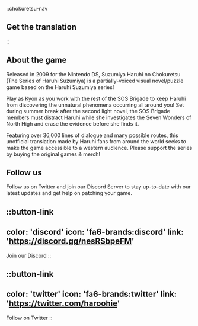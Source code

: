 ::chokuretsu-nav
## Get the translation
::

## About the game
Released in 2009 for the Nintendo DS, Suzumiya Haruhi no Chokuretsu (The Series of Haruhi Suzumiya) is a partially-voiced visual novel/puzzle game based on the Haruhi Suzumiya series!

Play as Kyon as you work with the rest of the SOS Brigade to keep Haruhi from discovering the unnatural phenomena occurring all around you! Set during summer break after the second light novel, the SOS Brigade members must distract Haruhi while she investigates the Seven Wonders of North High and erase the evidence before she finds it.

Featuring over 36,000 lines of dialogue and many possible routes, this unofficial translation made by Haruhi fans from around the world seeks to make the game accessible to a western audience. Please support the series by buying the original games & merch!

## Follow us
Follow us on Twitter and join our Discord Server to stay up-to-date with our latest updates and get help on patching your game.

<!-- Twitter and discord buttons -->
::button-link
---
color: 'discord'
icon: 'fa6-brands:discord'
link: 'https://discord.gg/nesRSbpeFM'
---
Join our Discord
::

::button-link
---
color: 'twitter'
icon: 'fa6-brands:twitter'
link: 'https://twitter.com/haroohie'
---
Follow on Twitter
::